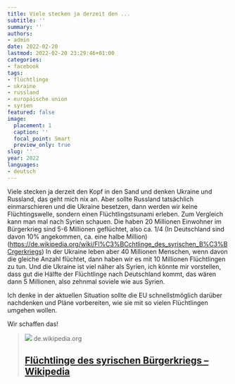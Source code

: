 ```yaml
---
title: Viele stecken ja derzeit den ...
subtitle: ''
summary: ''
authors:
- admin
date: 2022-02-20
lastmod: 2022-02-20 23:29:46+01:00
categories:
- facebook
tags:
- flüchtlinge
- ukraine
- russland
- europäische union
- syrien
featured: false
image:
  placement: 1
  caption: ''
  focal_point: Smart
  preview_only: true
slug: ''
year: 2022
languages:
- deutsch
---
```


Viele stecken ja derzeit den Kopf in den Sand und denken Ukraine und Russland, das geht mich nix an. Aber sollte Russland tatsächlich einmarschieren und die Ukraine besetzen, dann werden wir keine Flüchtingswelle, sondern einen Flüchtlingstsunami erleben. 
Zum Vergleich kann man mal nach Syrien schauen. Die haben 20 Millionen Einwohner im Bürgerkrieg sind 5-6 Millionen geflüchtet, also ca. 1/4 (In Deutschland sind davon 10% angekommen, ca. eine halbe Million) (https://de.wikipedia.org/wiki/Fl%C3%BCchtlinge_des_syrischen_B%C3%BCrgerkriegs)
In der Ukraine leben aber 40 Millionen Menschen, wenn davon die gleiche Anzahl flüchtet, dann haben wir es mit 10 Millionen Flüchtlingen zu tun. Und die Ukraine ist viel näher als Syrien, ich könnte mir vorstellen, dass gut die Hälfte der Flüchtlinge nach Deutschland kommt, das wären dann 5 Millionen, also zehnmal soviele wie aus Syrien.

Ich denke in der aktuellen Situation sollte die EU schnellstmöglich darüber nachdenken und Pläne vorbereiten, wie sie mit so vielen Flüchtlingen umgehen wollen. 

Wir schaffen das!
> [![](https://de.wikipedia.org//upload.wikimedia.org/wikipedia/commons/thumb/b/b4/Flag_of_Turkey.svg/20px-Flag_of_Turkey.svg.png)](https://de.wikipedia.org/wiki/Fl%C3%BCchtlinge_des_syrischen_B%C3%BCrgerkriegs)
> de.wikipedia.org
> ## [Flüchtlinge des syrischen Bürgerkriegs – Wikipedia](https://de.wikipedia.org/wiki/Fl%C3%BCchtlinge_des_syrischen_B%C3%BCrgerkriegs)
>